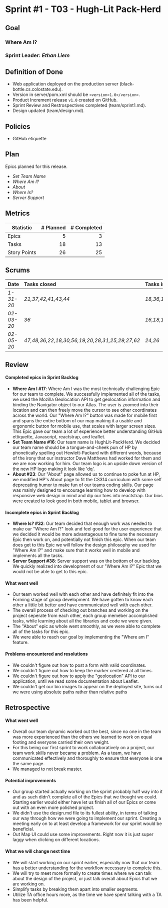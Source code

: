 # Sprint #1 - T03 - Hugh-Lit Pack-Herd

## Goal

### Where Am I?
### Sprint Leader: *Ethan Liem*

## Definition of Done

* Web application deployed on the production server (black-bottle.cs.colostate.edu).
* Version in server/pom.xml should be `<version>1.0</version>`.
* Product Increment release `v1.0` created on GitHub.
* Sprint Review and Restrospectives completed (team/sprint1.md).
* Design updated (team/design.md).

## Policies

* GitHub etiquette


## Plan

Epics planned for this release.

* *Set Team Name*
* *Where Am I?*
* *About*
* *Where Is?*
* *Server Support*


## Metrics

| Statistic | # Planned | # Completed |
| --- | ---: | ---: |
| Epics | 5 | 3 |
| Tasks |  18   | 13 | 
| Story Points |  26  | 25 |


## Scrums

| Date | Tasks closed  | Tasks in progress | Impediments |
| :--- | :--- | :--- | :--- |
| *1-31-20* | *21,37,42,41,43,44* | *18,36,19,20* | *none* |
| *02-03-20* | *36* | *16,18,19,22,25,47* | *none* |
| *02-05-20* | *47,48,36,22,18,30,56,19,20,28,31,25,29,27,62* | *24,26* | *none* | 




## Review

#### Completed epics in Sprint Backlog 
* **Where Am I #17**: Where Am I was the most technically challenging Epic for our team to complete. We successfully implemented all of the tasks, we used the Mozilla Geolocation API to get geolocation information and binding the Navigator object to our Atlas. The user is zoomed into their location and can then freely move the cursor to see other coordinates across the world. Our "Where Am I?" button was made for mobile first and spans the entire bottom of our map making it a usable and ergonomic button for mobile use, that scales with larger screen sizes. This Epic gave our team a lot of experience better understanding GitHub ettiquette, Javascript, reactstrap, and leaflet.
* **Set Team Name #16**: Our team name is HughLit-PackHerd. We decided our team name should be a tongue-and-cheek pun of HP by phonetically spelling out Hewlett-Packard with different words, because of the irony that our instructor Dave Matthews had worked for them and we are now working for him. Our team logo is an upside down version of the new HP logo making it look like 'dq'.
* **About #23**: Our "About" page allowed us to continue to poke fun at HP, we modified HP's About page to fit the CS314 curriculum with some self deprecating humor to make fun of our teams coding skills. Our page was mainly designed to encourage learning how to develop with responsive web design in mind and dip our toes into reactstrap. Our bios were created to look good in both mobile, tablet and browser.

#### Incomplete epics in Sprint Backlog 
* **Where Is? #32**: Our team decided that enough work was needed to make our "Where Am I?" look and feel good for the user experience that we decided it would be more advantageous to fine tune the necessary Epic then work on, and potentially not finish this epic. When our team does get to this Epic we will follow the design philosophy we used for "Where Am I?" and make sure that it works well in mobile and implements all the tasks.
* **Server Support #38**: Server support was on the bottom of our backlog. We quickly realized into development of our "Where Am I?" Epic that we would not be able to get to this epic.

#### What went well
* Our team worked well with each other and have definitely fit into the Forming stage of group development. We have gotten to know each other a little bit better and have communicated well with each other.
* The overall process of checking out branches and working on the project seperate from each other, each group memeber accomplished tasks, while learning about all the libraries and code we were given.
* The "About" epic as whole went smoothly, as we were able to complete all of the tasks for this epic.
* We were able to reach our goal by implementing the "Where am I" feature.

#### Problems encountered and resolutions
* We couldn't figure out how to post a form with valid coordinates.
* We couldn't figure out how to keep the marker centered at all times.
* We couldn't figure out how to apply the "geolocation" API to our application, until we read some documentation about Leaflet.
* We couldn't get our bio images to appear on the deployed site, turns out we were using absolute paths rather than relative paths

## Retrospective

#### What went well
* Overall our team dynamic worked out the best, since no one in the team was more experienced than the others we learned to work on equal footing and everyone carried their own weight.
* For this being our first sprint to work collaboratively on a project, our team work skills never became a problem. As a team, we have communicated effectively and thoroughly to ensure that everyone is one the same page.
* We managed to not break master.
#### Potential improvements
* Our group started actually working on the sprint probably half way into it and as such didn't complete all of the Epics that we thought we could. Starting earlier would either have let us finish all of our Epics or come out with an even more polished project.
* We didn't use the design.md file to its fullest ability, in terms of talking our way through how we were going to implement our sprint. Creating a meeting early on to at least develop a framework for our sprint would be beneficial.
* Out Map UI could use some improvements. Right now it is just super laggy when clicking on different locations.
#### What we will change next time
* We will start working on our sprint earlier, especially now that our team has a better understanding for the workflow necessary to complete this.
* We will try to meet more formally to create times where we can talk about the design of the project, or just talk overall about Epics that we are working on.
* Simplify tasks by breaking them apart into smaller segments.
* Utilize TA office hours more, as the time we have spent talking with a TA has been helpful.

